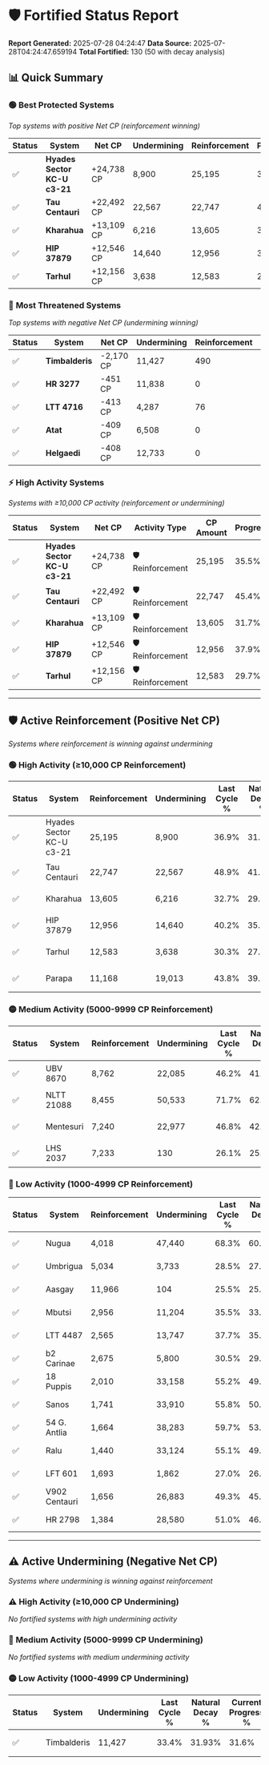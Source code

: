 # 🛡️ Fortified Status Report

**Report Generated:** 2025-07-28 04:24:47
**Data Source:** 2025-07-28T04:24:47.659194
**Total Fortified:** 130 (50 with decay analysis)

## 📊 Quick Summary

### 🟢 **Best Protected Systems**
*Top systems with positive Net CP (reinforcement winning)*

| Status | System | Net CP | Undermining | Reinforcement | Progress |
|--------|--------|--------|-------------|---------------|----------|
| ✅ | **Hyades Sector KC-U c3-21** | +24,738 CP | 8,900 | 25,195 | 35.5% |
| ✅ | **Tau Centauri** | +22,492 CP | 22,567 | 22,747 | 45.4% |
| ✅ | **Kharahua** | +13,109 CP | 6,216 | 13,605 | 31.7% |
| ✅ | **HIP 37879** | +12,546 CP | 14,640 | 12,956 | 37.9% |
| ✅ | **Tarhul** | +12,156 CP | 3,638 | 12,583 | 29.7% |

### 🔴 **Most Threatened Systems**
*Top systems with negative Net CP (undermining winning)*

| Status | System | Net CP | Undermining | Reinforcement | Progress |
|--------|--------|--------|-------------|---------------|----------|
| ✅ | **Timbalderis** | -2,170 CP | 11,427 | 490 | 31.6% |
| ✅ | **HR 3277** | -451 CP | 11,838 | 0 | 33.8% |
| ✅ | **LTT 4716** | -413 CP | 4,287 | 76 | 28.2% |
| ✅ | **Atat** | -409 CP | 6,508 | 0 | 29.9% |
| ✅ | **Helgaedi** | -408 CP | 12,733 | 0 | 34.5% |

### ⚡ **High Activity Systems**
*Systems with ≥10,000 CP activity (reinforcement or undermining)*

| Status | System | Net CP | Activity Type | CP Amount | Progress |
|--------|--------|--------|---------------|-----------|----------|
| ✅ | **Hyades Sector KC-U c3-21** | +24,738 CP | 🛡️ Reinforcement | 25,195 | 35.5% |
| ✅ | **Tau Centauri** | +22,492 CP | 🛡️ Reinforcement | 22,747 | 45.4% |
| ✅ | **Kharahua** | +13,109 CP | 🛡️ Reinforcement | 13,605 | 31.7% |
| ✅ | **HIP 37879** | +12,546 CP | 🛡️ Reinforcement | 12,956 | 37.9% |
| ✅ | **Tarhul** | +12,156 CP | 🛡️ Reinforcement | 12,583 | 29.7% |

---

## 🛡️ Active Reinforcement (Positive Net CP)
*Systems where reinforcement is winning against undermining*

### 🟢 High Activity (≥10,000 CP Reinforcement)

| Status | System | Reinforcement | Undermining | Last Cycle % | Natural Decay % | Current Progress % | Current CP | Net CP | Activity |
|--------|--------|---------------|-------------|--------------|-----------------|-------------------|------------|--------|----------|
| ✅ | Hyades Sector KC-U c3-21 | 25,195 | 8,900 | 36.9% | 31.69% | 35.5% | 230,750 | +24,738 | 🟢 High Reinforcement |
| ✅ | Tau Centauri | 22,747 | 22,567 | 48.9% | 41.94% | 45.4% | 295,100 | +22,492 | 🟢 High Reinforcement |
| ✅ | Kharahua | 13,605 | 6,216 | 32.7% | 29.68% | 31.7% | 206,050 | +13,109 | 🟢 High Reinforcement |
| ✅ | HIP 37879 | 12,956 | 14,640 | 40.2% | 35.97% | 37.9% | 246,350 | +12,546 | 🟢 High Reinforcement |
| ✅ | Tarhul | 12,583 | 3,638 | 30.3% | 27.83% | 29.7% | 193,050 | +12,156 | 🟢 High Reinforcement |
| ✅ | Parapa | 11,168 | 19,013 | 43.8% | 39.24% | 40.9% | 265,850 | +10,808 | 🟢 High Reinforcement |

### 🟡 Medium Activity (5000-9999 CP Reinforcement)

| Status | System | Reinforcement | Undermining | Last Cycle % | Natural Decay % | Current Progress % | Current CP | Net CP | Activity |
|--------|--------|---------------|-------------|--------------|-----------------|-------------------|------------|--------|----------|
| ✅ | UBV 8670 | 8,762 | 22,085 | 46.2% | 41.51% | 42.8% | 278,200 | +8,403 | 🟡 Medium Reinforcement |
| ✅ | NLTT 21088 | 8,455 | 50,533 | 71.7% | 62.63% | 63.9% | 415,350 | +8,245 | 🟡 Medium Reinforcement |
| ✅ | Mentesuri | 7,240 | 22,977 | 46.8% | 42.23% | 43.3% | 281,450 | +6,966 | 🟡 Medium Reinforcement |
| ✅ | LHS 2037 | 7,233 | 130 | 26.1% | 25.08% | 26.1% | 169,650 | +6,598 | 🟡 Medium Reinforcement |

### 🔴 Low Activity (1000-4999 CP Reinforcement)

| Status | System | Reinforcement | Undermining | Last Cycle % | Natural Decay % | Current Progress % | Current CP | Net CP | Activity |
|--------|--------|---------------|-------------|--------------|-----------------|-------------------|------------|--------|----------|
| ✅ | Nugua | 4,018 | 47,440 | 68.3% | 60.40% | 61.0% | 396,500 | +3,883 | 🔵 Low Reinforcement |
| ✅ | Umbrigua | 5,034 | 3,733 | 28.5% | 27.31% | 27.9% | 181,349 | +3,813 | 🔵 Low Reinforcement |
| ✅ | Aasgay | 11,966 | 104 | 25.5% | 25.00% | 25.5% | 165,750 | +3,250 | 🔵 Low Reinforcement |
| ✅ | Mbutsi | 2,956 | 11,204 | 35.5% | 33.41% | 33.8% | 219,699 | +2,520 | 🔵 Low Reinforcement |
| ✅ | LTT 4487 | 2,565 | 13,747 | 37.7% | 35.28% | 35.6% | 231,400 | +2,109 | 🔵 Low Reinforcement |
| ✅ | b2 Carinae | 2,675 | 5,800 | 30.5% | 29.28% | 29.6% | 192,400 | +2,055 | 🔵 Low Reinforcement |
| ✅ | 18 Puppis | 2,010 | 33,158 | 55.2% | 49.82% | 50.1% | 325,650 | +1,829 | 🔵 Low Reinforcement |
| ✅ | Sanos | 1,741 | 33,910 | 55.8% | 50.36% | 50.6% | 328,900 | +1,545 | 🔵 Low Reinforcement |
| ✅ | 54 G. Antlia | 1,664 | 38,283 | 59.7% | 53.58% | 53.8% | 349,699 | +1,447 | 🔵 Low Reinforcement |
| ✅ | Ralu | 1,440 | 33,124 | 55.1% | 49.80% | 50.0% | 325,000 | +1,274 | 🔵 Low Reinforcement |
| ✅ | LFT 601 | 1,693 | 1,862 | 27.0% | 26.51% | 26.7% | 173,550 | +1,252 | 🔵 Low Reinforcement |
| ✅ | V902 Centauri | 1,656 | 26,883 | 49.3% | 45.01% | 45.2% | 293,800 | +1,240 | 🔵 Low Reinforcement |
| ✅ | HR 2798 | 1,384 | 28,580 | 51.0% | 46.42% | 46.6% | 302,900 | +1,179 | 🔵 Low Reinforcement |


---

## ⚠️ Active Undermining (Negative Net CP)
*Systems where undermining is winning against reinforcement*

### ⚠️ High Activity (≥10,000 CP Undermining)

*No fortified systems with high undermining activity*

### 🔶 Medium Activity (5000-9999 CP Undermining)

*No fortified systems with medium undermining activity*

### 🟡 Low Activity (1000-4999 CP Undermining)

| Status | System | Undermining | Last Cycle % | Natural Decay % | Current Progress % | Reinforcement | Current CP | Net CP | Activity |
|--------|--------|-------------|--------------|-----------------|-------------------|---------------|------------|--------|----------|
| ✅ | Timbalderis | 11,427 | 33.4% | 31.93% | 31.6% | 490 | 205,400 | -2,170 | 🟡 Low Undermining |

